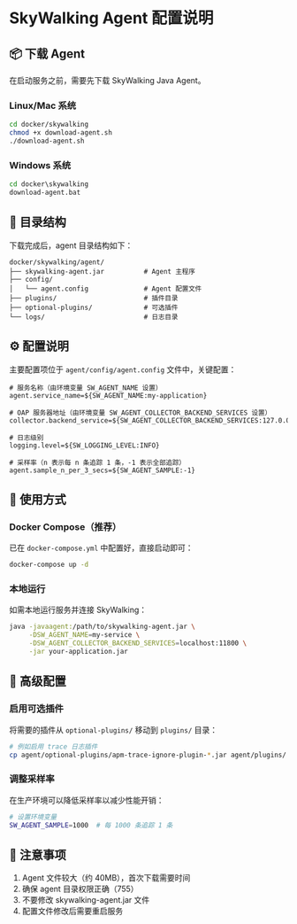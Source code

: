 # SkyWalking Agent 配置说明

## 📦 下载 Agent

在启动服务之前，需要先下载 SkyWalking Java Agent。

### Linux/Mac 系统
```bash
cd docker/skywalking
chmod +x download-agent.sh
./download-agent.sh
```

### Windows 系统
```cmd
cd docker\skywalking
download-agent.bat
```

## 📁 目录结构

下载完成后，agent 目录结构如下：
```
docker/skywalking/agent/
├── skywalking-agent.jar          # Agent 主程序
├── config/
│   └── agent.config              # Agent 配置文件
├── plugins/                      # 插件目录
├── optional-plugins/             # 可选插件
└── logs/                         # 日志目录
```

## ⚙️ 配置说明

主要配置项位于 `agent/config/agent.config` 文件中，关键配置：

```properties
# 服务名称（由环境变量 SW_AGENT_NAME 设置）
agent.service_name=${SW_AGENT_NAME:my-application}

# OAP 服务器地址（由环境变量 SW_AGENT_COLLECTOR_BACKEND_SERVICES 设置）
collector.backend_service=${SW_AGENT_COLLECTOR_BACKEND_SERVICES:127.0.0.1:11800}

# 日志级别
logging.level=${SW_LOGGING_LEVEL:INFO}

# 采样率（n 表示每 n 条追踪 1 条，-1 表示全部追踪）
agent.sample_n_per_3_secs=${SW_AGENT_SAMPLE:-1}
```

## 🚀 使用方式

### Docker Compose（推荐）
已在 `docker-compose.yml` 中配置好，直接启动即可：
```bash
docker-compose up -d
```

### 本地运行
如需本地运行服务并连接 SkyWalking：
```bash
java -javaagent:/path/to/skywalking-agent.jar \
     -DSW_AGENT_NAME=my-service \
     -DSW_AGENT_COLLECTOR_BACKEND_SERVICES=localhost:11800 \
     -jar your-application.jar
```

## 🔧 高级配置

### 启用可选插件

将需要的插件从 `optional-plugins/` 移动到 `plugins/` 目录：
```bash
# 例如启用 trace 日志插件
cp agent/optional-plugins/apm-trace-ignore-plugin-*.jar agent/plugins/
```

### 调整采样率

在生产环境可以降低采样率以减少性能开销：
```bash
# 设置环境变量
SW_AGENT_SAMPLE=1000  # 每 1000 条追踪 1 条
```

## 📝 注意事项

1. Agent 文件较大（约 40MB），首次下载需要时间
2. 确保 agent 目录权限正确（755）
3. 不要修改 skywalking-agent.jar 文件
4. 配置文件修改后需要重启服务

